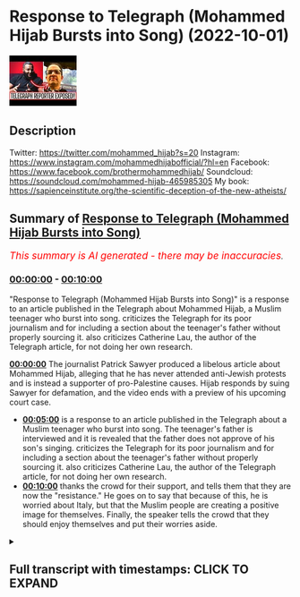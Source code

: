 # Response to Telegraph (Mohammed Hijab Bursts into Song) (2022-10-01)

![alt Response to Telegraph (Mohammed Hijab Bursts into Song)](ffi2vmGVz8o.jpg "Response to Telegraph (Mohammed Hijab Bursts into Song)")

## Description

Twitter: https://twitter.com/mohammed_hijab?s=20
Instagram: https://www.instagram.com/mohammedhijabofficial/?hl=en
Facebook: https://www.facebook.com/brothermohammedhijab/
Soundcloud: https://soundcloud.com/mohammed-hijab-465985305
My book: https://sapienceinstitute.org/the-scientific-deception-of-the-new-atheists/

## Summary of [Response to Telegraph (Mohammed Hijab Bursts into Song)](https://www.youtube.com/watch?v=ffi2vmGVz8o)


*<span style="color:red; font-size:125%">This summary is AI generated - there may be inaccuracies</span>. [](/)*

### [00:00:00](https://www.youtube.com/watch?v=ffi2vmGVz8o&t=0) - [00:10:00](https://www.youtube.com/watch?v=ffi2vmGVz8o&t=600)

 "Response to Telegraph (Mohammed Hijab Bursts into Song)" is a response to an article published in the Telegraph about Mohammed Hijab, a Muslim teenager who burst into song.  criticizes the Telegraph for its poor journalism and for including a section about the teenager's father without properly sourcing it.  also criticizes Catherine Lau, the author of the Telegraph article, for not doing her own research.

**[00:00:00](https://www.youtube.com/watch?v=ffi2vmGVz8o&t=0)** The journalist Patrick Sawyer produced a libelous article about Mohammed Hijab, alleging that he has never attended anti-Jewish protests and is instead a supporter of pro-Palestine causes. Hijab responds by suing Sawyer for defamation, and the video ends with a preview of his upcoming court case.
* **[00:05:00](https://www.youtube.com/watch?v=ffi2vmGVz8o&t=300)** is a response to an article published in the Telegraph about a Muslim teenager who burst into song. The teenager's father is interviewed and it is revealed that the father does not approve of his son's singing.  criticizes the Telegraph for its poor journalism and for including a section about the teenager's father without properly sourcing it.  also criticizes Catherine Lau, the author of the Telegraph article, for not doing her own research.
* **[00:10:00](https://www.youtube.com/watch?v=ffi2vmGVz8o&t=600)** thanks the crowd for their support, and tells them that they are now the "resistance." He goes on to say that because of this, he is worried about Italy, but that the Muslim people are creating a positive image for themselves. Finally, the speaker tells the crowd that they should enjoy themselves and put their worries aside.

<details><summary><h2>Full transcript with timestamps: CLICK TO EXPAND</h2></summary>

[0:00:00](https://youtu.be/ffi2vmGVz8o?t=0) Martina  
[0:00:13](https://youtu.be/ffi2vmGVz8o?t=13) Patrick Sawyer  
[0:00:15](https://youtu.be/ffi2vmGVz8o?t=15) a senior journalist at the telegraph who  
[0:00:18](https://youtu.be/ffi2vmGVz8o?t=18) produced a piece about me  
[0:00:20](https://youtu.be/ffi2vmGVz8o?t=20) some time ago  
[0:00:23](https://youtu.be/ffi2vmGVz8o?t=23) a completely libelous piece where he  
[0:00:27](https://youtu.be/ffi2vmGVz8o?t=27) misrepresents me  
[0:00:29](https://youtu.be/ffi2vmGVz8o?t=29) completely in fact forget about just  
[0:00:31](https://youtu.be/ffi2vmGVz8o?t=31) misrepresenting me he misrepresents the  
[0:00:34](https://youtu.be/ffi2vmGVz8o?t=34) entire situation  
[0:00:35](https://youtu.be/ffi2vmGVz8o?t=35) in Leicester between the hindutva and  
[0:00:38](https://youtu.be/ffi2vmGVz8o?t=38) the Muslim people let's take a look at  
[0:00:40](https://youtu.be/ffi2vmGVz8o?t=40) what he looks like  
[0:00:42](https://youtu.be/ffi2vmGVz8o?t=42) because it's already on the public  
[0:00:44](https://youtu.be/ffi2vmGVz8o?t=44) record he's got a an open Twitter  
[0:00:46](https://youtu.be/ffi2vmGVz8o?t=46) account there's no problems here in fact  
[0:00:48](https://youtu.be/ffi2vmGVz8o?t=48) he was showing pictures of me as well in  
[0:00:50](https://youtu.be/ffi2vmGVz8o?t=50) fact mentioning where I live  
[0:00:53](https://youtu.be/ffi2vmGVz8o?t=53) I think he lives in Middlesex London  
[0:00:55](https://youtu.be/ffi2vmGVz8o?t=55) just to return the favor to him since he  
[0:00:58](https://youtu.be/ffi2vmGVz8o?t=58) has tried to expose where I live no  
[0:01:00](https://youtu.be/ffi2vmGVz8o?t=60) problem you live in Middlesex London I  
[0:01:03](https://youtu.be/ffi2vmGVz8o?t=63) think it is anyway  
[0:01:05](https://youtu.be/ffi2vmGVz8o?t=65) no matter this individual will now have  
[0:01:08](https://youtu.be/ffi2vmGVz8o?t=68) to present himself  
[0:01:10](https://youtu.be/ffi2vmGVz8o?t=70) in a court of law  
[0:01:12](https://youtu.be/ffi2vmGVz8o?t=72) because he is officially being sued now  
[0:01:15](https://youtu.be/ffi2vmGVz8o?t=75) whether or not he wins the case  
[0:01:17](https://youtu.be/ffi2vmGVz8o?t=77) is aside the point the fact that you  
[0:01:20](https://youtu.be/ffi2vmGVz8o?t=80) decided to misrepresent me in the ways  
[0:01:22](https://youtu.be/ffi2vmGVz8o?t=82) that you have  
[0:01:24](https://youtu.be/ffi2vmGVz8o?t=84) means now that you will be  
[0:01:25](https://youtu.be/ffi2vmGVz8o?t=85) inconvenienced with a court case  
[0:01:29](https://youtu.be/ffi2vmGVz8o?t=89) but what wouldn't be known is that I  
[0:01:32](https://youtu.be/ffi2vmGVz8o?t=92) actually gave you an opportunity to make  
[0:01:34](https://youtu.be/ffi2vmGVz8o?t=94) reasonable retractions I recorded the  
[0:01:38](https://youtu.be/ffi2vmGVz8o?t=98) conversation that I had with you in kind  
[0:01:39](https://youtu.be/ffi2vmGVz8o?t=99) and in that conversation I went through  
[0:01:42](https://youtu.be/ffi2vmGVz8o?t=102) piece by piece  
[0:01:45](https://youtu.be/ffi2vmGVz8o?t=105) what exactly was misrepresentative about  
[0:01:49](https://youtu.be/ffi2vmGVz8o?t=109) that article  
[0:01:50](https://youtu.be/ffi2vmGVz8o?t=110) the first thing I said to you as you can  
[0:01:53](https://youtu.be/ffi2vmGVz8o?t=113) hear  
[0:01:54](https://youtu.be/ffi2vmGVz8o?t=114) will you be able to hear is that I have  
[0:01:57](https://youtu.be/ffi2vmGVz8o?t=117) never  
[0:01:58](https://youtu.be/ffi2vmGVz8o?t=118) and will never  
[0:02:00](https://youtu.be/ffi2vmGVz8o?t=120) or don't have the time or any kind of  
[0:02:02](https://youtu.be/ffi2vmGVz8o?t=122) inclination  
[0:02:04](https://youtu.be/ffi2vmGVz8o?t=124) to attend supposed  
[0:02:06](https://youtu.be/ffi2vmGVz8o?t=126) anti-jewish protests  
[0:02:09](https://youtu.be/ffi2vmGVz8o?t=129) the only ever protests I've attended  
[0:02:12](https://youtu.be/ffi2vmGVz8o?t=132) or spearheaded or been a party to  
[0:02:16](https://youtu.be/ffi2vmGVz8o?t=136) are pro-palissinian protests and unless  
[0:02:19](https://youtu.be/ffi2vmGVz8o?t=139) in your mind  
[0:02:21](https://youtu.be/ffi2vmGVz8o?t=141) the two Notions are equivalent  
[0:02:24](https://youtu.be/ffi2vmGVz8o?t=144) then this is nothing but pure  
[0:02:27](https://youtu.be/ffi2vmGVz8o?t=147) misrepresentation and in fact not just  
[0:02:30](https://youtu.be/ffi2vmGVz8o?t=150) that it's a clear attempt by the media  
[0:02:34](https://youtu.be/ffi2vmGVz8o?t=154) to employ  
[0:02:36](https://youtu.be/ffi2vmGVz8o?t=156) this kind of  
[0:02:39](https://youtu.be/ffi2vmGVz8o?t=159) censoriousness  
[0:02:41](https://youtu.be/ffi2vmGVz8o?t=161) or to create a culture of sensoriousness  
[0:02:45](https://youtu.be/ffi2vmGVz8o?t=165) for individuals who are activists for  
[0:02:47](https://youtu.be/ffi2vmGVz8o?t=167) the Palestinian cause by labeling them  
[0:02:50](https://youtu.be/ffi2vmGVz8o?t=170) with the worst kind of labels I have to  
[0:02:53](https://youtu.be/ffi2vmGVz8o?t=173) break it to you not only is this unfair  
[0:02:58](https://youtu.be/ffi2vmGVz8o?t=178) is it illegal in this country for you to  
[0:03:01](https://youtu.be/ffi2vmGVz8o?t=181) say something like that but also  
[0:03:04](https://youtu.be/ffi2vmGVz8o?t=184) it is something which now demonstrates  
[0:03:07](https://youtu.be/ffi2vmGVz8o?t=187) your desperation and the fact that  
[0:03:10](https://youtu.be/ffi2vmGVz8o?t=190) you've lost the argument  
[0:03:12](https://youtu.be/ffi2vmGVz8o?t=192) the fact is this  
[0:03:15](https://youtu.be/ffi2vmGVz8o?t=195) I have had conversations with Jewish  
[0:03:17](https://youtu.be/ffi2vmGVz8o?t=197) people debates with Jewish people  
[0:03:20](https://youtu.be/ffi2vmGVz8o?t=200) debates with Zionist people countless  
[0:03:22](https://youtu.be/ffi2vmGVz8o?t=202) debates  
[0:03:24](https://youtu.be/ffi2vmGVz8o?t=204) countless debates  
[0:03:26](https://youtu.be/ffi2vmGVz8o?t=206) and all of them were favorable to me as  
[0:03:29](https://youtu.be/ffi2vmGVz8o?t=209) you can see with the hundred actually  
[0:03:31](https://youtu.be/ffi2vmGVz8o?t=211) not hundreds of thousands I would say  
[0:03:33](https://youtu.be/ffi2vmGVz8o?t=213) tens of millions of people who have  
[0:03:35](https://youtu.be/ffi2vmGVz8o?t=215) viewed such debates I've even produced a  
[0:03:37](https://youtu.be/ffi2vmGVz8o?t=217) book on the matter of Zionist terrorism  
[0:03:44](https://youtu.be/ffi2vmGVz8o?t=224) and so after the public  
[0:03:47](https://youtu.be/ffi2vmGVz8o?t=227) have seen this and millions of people  
[0:03:49](https://youtu.be/ffi2vmGVz8o?t=229) have been affected  
[0:03:51](https://youtu.be/ffi2vmGVz8o?t=231) and that the white top the intellectual  
[0:03:54](https://youtu.be/ffi2vmGVz8o?t=234) white towel has been thrown in  
[0:03:57](https://youtu.be/ffi2vmGVz8o?t=237) this is what you have to resort to Now  
[0:03:59](https://youtu.be/ffi2vmGVz8o?t=239) isn't it you now have to resort instead  
[0:04:02](https://youtu.be/ffi2vmGVz8o?t=242) of trying to defeat me with facts  
[0:04:05](https://youtu.be/ffi2vmGVz8o?t=245) and scholarly references and citations  
[0:04:08](https://youtu.be/ffi2vmGVz8o?t=248) now it's anti-jewish okay  
[0:04:12](https://youtu.be/ffi2vmGVz8o?t=252) even though there are unequivocal  
[0:04:14](https://youtu.be/ffi2vmGVz8o?t=254) statements on this very channel of me  
[0:04:17](https://youtu.be/ffi2vmGVz8o?t=257) speaking against anti-Semitism but let's  
[0:04:19](https://youtu.be/ffi2vmGVz8o?t=259) disregard that not even mention that and  
[0:04:22](https://youtu.be/ffi2vmGVz8o?t=262) refer to me as answer Jewish does that  
[0:04:24](https://youtu.be/ffi2vmGVz8o?t=264) you do you think you have  
[0:04:26](https://youtu.be/ffi2vmGVz8o?t=266) proven yourself to be victorious  
[0:04:28](https://youtu.be/ffi2vmGVz8o?t=268) in so doing or is this a great defeat  
[0:04:31](https://youtu.be/ffi2vmGVz8o?t=271) for you  
[0:04:32](https://youtu.be/ffi2vmGVz8o?t=272) and for for all I know you're you are an  
[0:04:35](https://youtu.be/ffi2vmGVz8o?t=275) Italian man  
[0:04:37](https://youtu.be/ffi2vmGVz8o?t=277) you're an Italian man you've got you've  
[0:04:39](https://youtu.be/ffi2vmGVz8o?t=279) got no dog in the fight anyway but of  
[0:04:41](https://youtu.be/ffi2vmGVz8o?t=281) course you're working for the telegraph  
[0:04:44](https://youtu.be/ffi2vmGVz8o?t=284) and the telegraph has its own history  
[0:04:47](https://youtu.be/ffi2vmGVz8o?t=287) secondly  
[0:04:49](https://youtu.be/ffi2vmGVz8o?t=289) you mentioned other things in the  
[0:04:50](https://youtu.be/ffi2vmGVz8o?t=290) article which I explained to you I've  
[0:04:51](https://youtu.be/ffi2vmGVz8o?t=291) never said you say he's a  
[0:04:54](https://youtu.be/ffi2vmGVz8o?t=294) self-described scholar  
[0:04:57](https://youtu.be/ffi2vmGVz8o?t=297) or self-proclaimed scholar  
[0:04:59](https://youtu.be/ffi2vmGVz8o?t=299) I've never made such Proclamation  
[0:05:03](https://youtu.be/ffi2vmGVz8o?t=303) and I explicitly told you on the phone  
[0:05:05](https://youtu.be/ffi2vmGVz8o?t=305) that that was the case you lied again  
[0:05:07](https://youtu.be/ffi2vmGVz8o?t=307) and said yes I found it on your website  
[0:05:09](https://youtu.be/ffi2vmGVz8o?t=309) you will not find any such statement on  
[0:05:11](https://youtu.be/ffi2vmGVz8o?t=311) my website now you may see this is a  
[0:05:13](https://youtu.be/ffi2vmGVz8o?t=313) point of triviality  
[0:05:15](https://youtu.be/ffi2vmGVz8o?t=315) but it's not trivial for me because if  
[0:05:16](https://youtu.be/ffi2vmGVz8o?t=316) you're a journalist who's Integris the  
[0:05:20](https://youtu.be/ffi2vmGVz8o?t=320) point is you're meant to be able to  
[0:05:22](https://youtu.be/ffi2vmGVz8o?t=322) quote things properly  
[0:05:23](https://youtu.be/ffi2vmGVz8o?t=323) and if you're incompetent negligent  
[0:05:26](https://youtu.be/ffi2vmGVz8o?t=326) foolish  
[0:05:27](https://youtu.be/ffi2vmGVz8o?t=327) low IQ to the point where you can't even  
[0:05:30](https://youtu.be/ffi2vmGVz8o?t=330) copy and paste things properly something  
[0:05:33](https://youtu.be/ffi2vmGVz8o?t=333) at year 10 can do a competent year 10  
[0:05:35](https://youtu.be/ffi2vmGVz8o?t=335) can do forget about that even a year  
[0:05:37](https://youtu.be/ffi2vmGVz8o?t=337) eight or nine can do  
[0:05:38](https://youtu.be/ffi2vmGVz8o?t=338) in this country then what are you doing  
[0:05:41](https://youtu.be/ffi2vmGVz8o?t=341) as a senior journalist in something like  
[0:05:43](https://youtu.be/ffi2vmGVz8o?t=343) the telegraph  
[0:05:45](https://youtu.be/ffi2vmGVz8o?t=345) thirdly  
[0:05:46](https://youtu.be/ffi2vmGVz8o?t=346) he actually starts speaking about my  
[0:05:48](https://youtu.be/ffi2vmGVz8o?t=348) relationship with my father  
[0:05:50](https://youtu.be/ffi2vmGVz8o?t=350) I want to know why and he says I spoke  
[0:05:53](https://youtu.be/ffi2vmGVz8o?t=353) to a close relative  
[0:05:55](https://youtu.be/ffi2vmGVz8o?t=355) by the way you couldn't have spoken to a  
[0:05:58](https://youtu.be/ffi2vmGVz8o?t=358) close relative because I don't have many  
[0:06:00](https://youtu.be/ffi2vmGVz8o?t=360) close relatives in this country  
[0:06:03](https://youtu.be/ffi2vmGVz8o?t=363) and in fact the ones that I do have in  
[0:06:06](https://youtu.be/ffi2vmGVz8o?t=366) this country were broad for the most  
[0:06:08](https://youtu.be/ffi2vmGVz8o?t=368) part and it's impossible for you to have  
[0:06:11](https://youtu.be/ffi2vmGVz8o?t=371) such information in fact if you had  
[0:06:14](https://youtu.be/ffi2vmGVz8o?t=374) spoken to a close relative can you  
[0:06:16](https://youtu.be/ffi2vmGVz8o?t=376) please reveal the source because I'm  
[0:06:18](https://youtu.be/ffi2vmGVz8o?t=378) telling you that it is practically  
[0:06:21](https://youtu.be/ffi2vmGVz8o?t=381) operationally impossible but for you to  
[0:06:24](https://youtu.be/ffi2vmGVz8o?t=384) include a section on an article related  
[0:06:27](https://youtu.be/ffi2vmGVz8o?t=387) to Hindu hindutva Muslim tensions about  
[0:06:30](https://youtu.be/ffi2vmGVz8o?t=390) my relationship with my father not only  
[0:06:33](https://youtu.be/ffi2vmGVz8o?t=393) demonstrates the height the epitome of  
[0:06:36](https://youtu.be/ffi2vmGVz8o?t=396) desperation shows the public the extent  
[0:06:40](https://youtu.be/ffi2vmGVz8o?t=400) to which you  
[0:06:42](https://youtu.be/ffi2vmGVz8o?t=402) are trying to spin smear or you're  
[0:06:45](https://youtu.be/ffi2vmGVz8o?t=405) involved in the smear campaign against  
[0:06:47](https://youtu.be/ffi2vmGVz8o?t=407) me  
[0:06:49](https://youtu.be/ffi2vmGVz8o?t=409) but now you've become famous  
[0:06:52](https://youtu.be/ffi2vmGVz8o?t=412) yes not only inconvenienced  
[0:06:54](https://youtu.be/ffi2vmGVz8o?t=414) you thought you could put up this  
[0:06:55](https://youtu.be/ffi2vmGVz8o?t=415) article you and Catherine Lau let's take  
[0:06:57](https://youtu.be/ffi2vmGVz8o?t=417) a picture of C Catherine Lau for some  
[0:06:59](https://youtu.be/ffi2vmGVz8o?t=419) reason she is someone who's on this  
[0:07:01](https://youtu.be/ffi2vmGVz8o?t=421) article she hasn't contacted me at all  
[0:07:04](https://youtu.be/ffi2vmGVz8o?t=424) she didn't do any of her own checks  
[0:07:07](https://youtu.be/ffi2vmGVz8o?t=427) checks at all so she puts her name on an  
[0:07:10](https://youtu.be/ffi2vmGVz8o?t=430) article like this I know that she is a  
[0:07:13](https://youtu.be/ffi2vmGVz8o?t=433) feminist maybe she's agitated by my  
[0:07:15](https://youtu.be/ffi2vmGVz8o?t=435) anti-feminist views maybe she is  
[0:07:17](https://youtu.be/ffi2vmGVz8o?t=437) agitated by me somehow or some reason  
[0:07:19](https://youtu.be/ffi2vmGVz8o?t=439) maybe she wants to maybe maybe maybe  
[0:07:21](https://youtu.be/ffi2vmGVz8o?t=441) she's just trying to get climbed you  
[0:07:23](https://youtu.be/ffi2vmGVz8o?t=443) know the career ladder  
[0:07:25](https://youtu.be/ffi2vmGVz8o?t=445) what people will do nowadays to climb a  
[0:07:28](https://youtu.be/ffi2vmGVz8o?t=448) karelada what's next we're going to do  
[0:07:30](https://youtu.be/ffi2vmGVz8o?t=450) next for climbing career ladder transmit  
[0:07:31](https://youtu.be/ffi2vmGVz8o?t=451) somebody a community not mention the  
[0:07:34](https://youtu.be/ffi2vmGVz8o?t=454) fact that there's a hindutva problem in  
[0:07:36](https://youtu.be/ffi2vmGVz8o?t=456) Leicester which is a far right  
[0:07:39](https://youtu.be/ffi2vmGVz8o?t=459) radical  
[0:07:40](https://youtu.be/ffi2vmGVz8o?t=460) organization that if anybody knew  
[0:07:43](https://youtu.be/ffi2vmGVz8o?t=463) yes if anybody knew if its roots  
[0:07:47](https://youtu.be/ffi2vmGVz8o?t=467) connected to the RSS  
[0:07:50](https://youtu.be/ffi2vmGVz8o?t=470) the second Chief of which actually  
[0:07:51](https://youtu.be/ffi2vmGVz8o?t=471) praised the Holocaust and called for one  
[0:07:55](https://youtu.be/ffi2vmGVz8o?t=475) all of that has been is conspicuously  
[0:07:58](https://youtu.be/ffi2vmGVz8o?t=478) absent in your article but you want to  
[0:08:01](https://youtu.be/ffi2vmGVz8o?t=481) focus on Muhammad hijab and his  
[0:08:02](https://youtu.be/ffi2vmGVz8o?t=482) relationship with his father  
[0:08:07](https://youtu.be/ffi2vmGVz8o?t=487) do you think this is good reporting and  
[0:08:08](https://youtu.be/ffi2vmGVz8o?t=488) good journalism is this in the public  
[0:08:09](https://youtu.be/ffi2vmGVz8o?t=489) interest  
[0:08:11](https://youtu.be/ffi2vmGVz8o?t=491) I don't think this is in the public  
[0:08:12](https://youtu.be/ffi2vmGVz8o?t=492) interest but both of you collaborated on  
[0:08:14](https://youtu.be/ffi2vmGVz8o?t=494) this point so I'm wondering why  
[0:08:16](https://youtu.be/ffi2vmGVz8o?t=496) Catherine Lau  
[0:08:18](https://youtu.be/ffi2vmGVz8o?t=498) why you put your name to such a thing  
[0:08:22](https://youtu.be/ffi2vmGVz8o?t=502) didn't you think it would drag you down  
[0:08:23](https://youtu.be/ffi2vmGVz8o?t=503) as well did you think there would be no  
[0:08:25](https://youtu.be/ffi2vmGVz8o?t=505) consequence to such  
[0:08:28](https://youtu.be/ffi2vmGVz8o?t=508) a written piece did you think there'll  
[0:08:30](https://youtu.be/ffi2vmGVz8o?t=510) be no legal consequence no PR  
[0:08:33](https://youtu.be/ffi2vmGVz8o?t=513) consequence you're dealing with a public  
[0:08:35](https://youtu.be/ffi2vmGVz8o?t=515) figure  
[0:08:36](https://youtu.be/ffi2vmGVz8o?t=516) who has a viewership  
[0:08:39](https://youtu.be/ffi2vmGVz8o?t=519) which is comparable to the telegraph  
[0:08:41](https://youtu.be/ffi2vmGVz8o?t=521) itself  
[0:08:44](https://youtu.be/ffi2vmGVz8o?t=524) are you mad  
[0:08:45](https://youtu.be/ffi2vmGVz8o?t=525) did you think there was not going to be  
[0:08:47](https://youtu.be/ffi2vmGVz8o?t=527) a response  
[0:08:50](https://youtu.be/ffi2vmGVz8o?t=530) how can you throw stones when you live  
[0:08:52](https://youtu.be/ffi2vmGVz8o?t=532) in a glass house  
[0:08:54](https://youtu.be/ffi2vmGVz8o?t=534) your viewership is restricted to the  
[0:08:55](https://youtu.be/ffi2vmGVz8o?t=535) United Kingdom  
[0:08:57](https://youtu.be/ffi2vmGVz8o?t=537) our viewership is not restricted to the  
[0:08:59](https://youtu.be/ffi2vmGVz8o?t=539) United Kingdom now you've become famous  
[0:09:01](https://youtu.be/ffi2vmGVz8o?t=541) in all kinds of countries  
[0:09:04](https://youtu.be/ffi2vmGVz8o?t=544) you go to Malaysia somehow isn't that  
[0:09:06](https://youtu.be/ffi2vmGVz8o?t=546) Patrick Sauer isn't that the liar  
[0:09:09](https://youtu.be/ffi2vmGVz8o?t=549) you go to uh any Arab country oh it's  
[0:09:12](https://youtu.be/ffi2vmGVz8o?t=552) not the liar  
[0:09:13](https://youtu.be/ffi2vmGVz8o?t=553) that tried to defame  
[0:09:15](https://youtu.be/ffi2vmGVz8o?t=555) one of our guys  
[0:09:17](https://youtu.be/ffi2vmGVz8o?t=557) well  
[0:09:19](https://youtu.be/ffi2vmGVz8o?t=559) even if you go to Italy you're ashamed  
[0:09:22](https://youtu.be/ffi2vmGVz8o?t=562) to journalism you are a disgrace the  
[0:09:25](https://youtu.be/ffi2vmGVz8o?t=565) journalism you're a disgrace to the  
[0:09:27](https://youtu.be/ffi2vmGVz8o?t=567) Italian people the Italian people the  
[0:09:29](https://youtu.be/ffi2vmGVz8o?t=569) good Italian people in fact you've put  
[0:09:32](https://youtu.be/ffi2vmGVz8o?t=572) us in a position  
[0:09:33](https://youtu.be/ffi2vmGVz8o?t=573) where you have made the people see the  
[0:09:36](https://youtu.be/ffi2vmGVz8o?t=576) extent to which the new Mavericks  
[0:09:39](https://youtu.be/ffi2vmGVz8o?t=579) the new outcasts are in fact this Muslim  
[0:09:42](https://youtu.be/ffi2vmGVz8o?t=582) population in Britain  
[0:09:44](https://youtu.be/ffi2vmGVz8o?t=584) why are you so desperate to paint them  
[0:09:46](https://youtu.be/ffi2vmGVz8o?t=586) out in a bad way  
[0:09:48](https://youtu.be/ffi2vmGVz8o?t=588) because you know  
[0:09:50](https://youtu.be/ffi2vmGVz8o?t=590) you know that Islam and Islamic  
[0:09:53](https://youtu.be/ffi2vmGVz8o?t=593) civilization  
[0:09:55](https://youtu.be/ffi2vmGVz8o?t=595) is something which you're trying to put  
[0:09:57](https://youtu.be/ffi2vmGVz8o?t=597) your foot on it's the sleeping giant  
[0:09:59](https://youtu.be/ffi2vmGVz8o?t=599) which if it wakes up  
[0:10:02](https://youtu.be/ffi2vmGVz8o?t=602) all kinds of things will take place  
[0:10:03](https://youtu.be/ffi2vmGVz8o?t=603) you're trying your best  
[0:10:06](https://youtu.be/ffi2vmGVz8o?t=606) but we are now the resistance the legal  
[0:10:09](https://youtu.be/ffi2vmGVz8o?t=609) resistance  
[0:10:10](https://youtu.be/ffi2vmGVz8o?t=610) and I say this from a  
[0:10:12](https://youtu.be/ffi2vmGVz8o?t=612) movement perspective  
[0:10:14](https://youtu.be/ffi2vmGVz8o?t=614) we are now  
[0:10:16](https://youtu.be/ffi2vmGVz8o?t=616) like the farmers in Italy so now we you  
[0:10:20](https://youtu.be/ffi2vmGVz8o?t=620) put us on a bad mood Patrick's hour  
[0:10:23](https://youtu.be/ffi2vmGVz8o?t=623) and now I'm sorry to say I'm worried for  
[0:10:26](https://youtu.be/ffi2vmGVz8o?t=626) Italy maybe it's going in a fascistic  
[0:10:28](https://youtu.be/ffi2vmGVz8o?t=628) direction hopefully it's not  
[0:10:30](https://youtu.be/ffi2vmGVz8o?t=630) but uh  
[0:10:32](https://youtu.be/ffi2vmGVz8o?t=632) we have become the Mavericks now the  
[0:10:34](https://youtu.be/ffi2vmGVz8o?t=634) anti-established Mavericks the Muslim  
[0:10:36](https://youtu.be/ffi2vmGVz8o?t=636) people and you're helping us  
[0:10:39](https://youtu.be/ffi2vmGVz8o?t=639) create this image  
[0:10:41](https://youtu.be/ffi2vmGVz8o?t=641) so what I have to say to put us in a  
[0:10:43](https://youtu.be/ffi2vmGVz8o?t=643) good mood  
[0:10:44](https://youtu.be/ffi2vmGVz8o?t=644) is  
[0:11:13](https://youtu.be/ffi2vmGVz8o?t=673) foreign  
[0:11:20](https://youtu.be/ffi2vmGVz8o?t=680) [Applause]  
[0:11:21](https://youtu.be/ffi2vmGVz8o?t=681) [Laughter]  
[0:11:25](https://youtu.be/ffi2vmGVz8o?t=685) [Applause]  
</details>